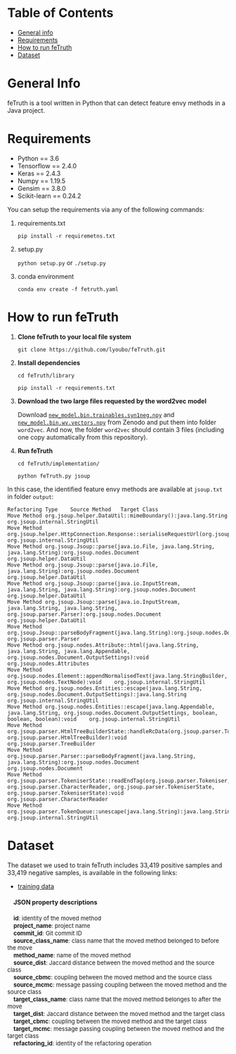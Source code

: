 # Table of Contents

- [General info](#general-info)
- [Requirements](#requirements)
- [How to run feTruth](#how-to-run-fetruth)
- [Dataset](#dataset)

# General Info

feTruth is a tool written in Python that can detect feature envy methods in a Java project.

# Requirements

- Python == 3.6
- Tensorflow == 2.4.0
- Keras == 2.4.3
- Numpy == 1.19.5
- Gensim == 3.8.0
- Scikit-learn == 0.24.2

You can setup the requirements via any of the following commands:

1. requirements.txt

   `pip install -r requiremetns.txt`

2. setup.py

   `python setup.py` or `./setup.py`

3. conda environment

   `conda env create -f fetruth.yaml`

# How to run feTruth

1. **Clone feTruth to your local file system**

   `git clone https://github.com/lyoubo/feTruth.git`


2. **Install dependencies**

   `cd feTruth/library`

   `pip install -r requirements.txt`


3. **Download the two large files requested by the word2vec model**

   Download [`new_model.bin.trainables.syn1neg.npy`](https://doi.org/10.5281/zenodo.5749111) and [`new_model.bin.wv.vectors.npy`](https://doi.org/10.5281/zenodo.5749111) from Zenodo and put them into folder `word2vec`. And now, the folder `word2vec` should contain 3 files (including one copy automatically from this repository).


4. **Run feTruth**

   `cd feTruth/implementation/`

   `python feTruth.py jsoup`

In this case, the identified feature envy methods are available at `jsoup.txt` in folder `output`:

    Refactoring Type	Source Method	Target Class
    Move Method	org.jsoup.helper.DataUtil::mimeBoundary():java.lang.String 	 org.jsoup.internal.StringUtil
    Move Method	org.jsoup.helper.HttpConnection.Response::serialiseRequestUrl(org.jsoup.Connection.Request):void 	 org.jsoup.internal.StringUtil
    Move Method	org.jsoup.Jsoup::parse(java.io.File, java.lang.String, java.lang.String):org.jsoup.nodes.Document 	 org.jsoup.helper.DataUtil
    Move Method	org.jsoup.Jsoup::parse(java.io.File, java.lang.String):org.jsoup.nodes.Document 	 org.jsoup.helper.DataUtil
    Move Method	org.jsoup.Jsoup::parse(java.io.InputStream, java.lang.String, java.lang.String):org.jsoup.nodes.Document 	 org.jsoup.helper.DataUtil
    Move Method	org.jsoup.Jsoup::parse(java.io.InputStream, java.lang.String, java.lang.String, org.jsoup.parser.Parser):org.jsoup.nodes.Document 	 org.jsoup.helper.DataUtil
    Move Method	org.jsoup.Jsoup::parseBodyFragment(java.lang.String):org.jsoup.nodes.Document 	 org.jsoup.parser.Parser
    Move Method	org.jsoup.nodes.Attribute::html(java.lang.String, java.lang.String, java.lang.Appendable, org.jsoup.nodes.Document.OutputSettings):void 	 org.jsoup.nodes.Attributes
    Move Method	org.jsoup.nodes.Element::appendNormalisedText(java.lang.StringBuilder, org.jsoup.nodes.TextNode):void 	 org.jsoup.internal.StringUtil
    Move Method	org.jsoup.nodes.Entities::escape(java.lang.String, org.jsoup.nodes.Document.OutputSettings):java.lang.String 	 org.jsoup.internal.StringUtil
    Move Method	org.jsoup.nodes.Entities::escape(java.lang.Appendable, java.lang.String, org.jsoup.nodes.Document.OutputSettings, boolean, boolean, boolean):void 	 org.jsoup.internal.StringUtil
    Move Method	org.jsoup.parser.HtmlTreeBuilderState::handleRcData(org.jsoup.parser.Token.StartTag, org.jsoup.parser.HtmlTreeBuilder):void 	 org.jsoup.parser.TreeBuilder
    Move Method	org.jsoup.parser.Parser::parseBodyFragment(java.lang.String, java.lang.String):org.jsoup.nodes.Document 	 org.jsoup.nodes.Document
    Move Method	org.jsoup.parser.TokeniserState::readEndTag(org.jsoup.parser.Tokeniser, org.jsoup.parser.CharacterReader, org.jsoup.parser.TokeniserState, org.jsoup.parser.TokeniserState):void 	 org.jsoup.parser.CharacterReader
    Move Method	org.jsoup.parser.TokenQueue::unescape(java.lang.String):java.lang.String 	 org.jsoup.internal.StringUtil

# Dataset

The dataset we used to train feTruth includes 33,419 positive samples and 33,419 negative samples, is available in the following links:

- [training data](dataset/training_data/)

#### &emsp;JSON property descriptions

&emsp;<font size=2>**id**: identity of the moved method</font>  
&emsp;<font size=2>**project_name**: project name</font>    
&emsp;<font size=2>**commit_id**: Git commit ID</font>    
&emsp;<font size=2>**source_class_name**: class name that the moved method belonged to before the move</font>    
&emsp;<font size=2>**method_name**: name of the moved method</font>    
&emsp;<font size=2>**source_dist**: Jaccard distance between the moved method and the source class</font>    
&emsp;<font size=2>**source_cbmc**: coupling between the moved method and the source class</font>    
&emsp;<font size=2>**source_mcmc**: message passing coupling between the moved method and the source class</font>    
&emsp;<font size=2>**target_class_name**: class name that the moved method belonges to after the move</font>    
&emsp;<font size=2>**target_dist**: Jaccard distance between the moved method and the target class</font>    
&emsp;<font size=2>**target_cbmc**: coupling between the moved method and the target class</font>    
&emsp;<font size=2>**target_mcmc**: message passing coupling between the moved method and the target class</font>    
&emsp;<font size=2>**refactoring_id**: identity of the refactoring operation</font>
